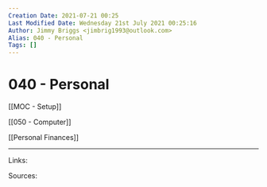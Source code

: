 ```yaml
---
Creation Date: 2021-07-21 00:25
Last Modified Date: Wednesday 21st July 2021 00:25:16
Author: Jimmy Briggs <jimbrig1993@outlook.com>
Alias: 040 - Personal
Tags: []
---
```


# 040 - Personal

[[MOC - Setup]]

[[050 - Computer]]

[[Personal Finances]]


***

Links: 

Sources:


